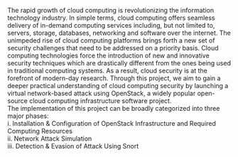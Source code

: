 The rapid growth of cloud computing is revolutionizing the information technology industry. In
simple terms, cloud computing offers seamless delivery of in-demand computing services including,
but not limited to, servers, storage, databases, networking and software over the internet. The
unimpeded rise of cloud computing platforms brings forth a new set of security challenges that
need to be addressed on a priority basis. Cloud computing technologies force the introduction of
new and innovative security techniques which are drastically different from the ones being used in
traditional computing systems. As a result, cloud security is at the forefront of modern-day
research.
Through this project, we aim to gain a deeper practical understanding of cloud computing security
by launching a virtual network-based attack using OpenStack, a widely popular open-source cloud
computing infrastructure software project.<be><br>The implementation of this project can be broadly
categorized into three major phases:<br>
i. Installation & Configuration of OpenStack Infrastructure and Required Computing Resources<br>
ii. Network Attack Simulation<br>
iii. Detection & Evasion of Attack Using Snort<br>
